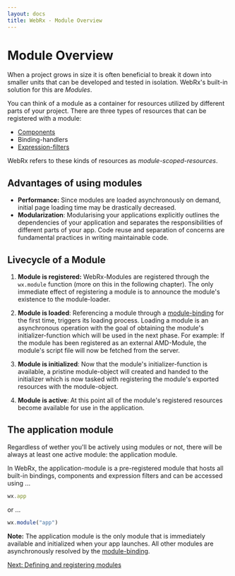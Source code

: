 ```yaml
---
layout: docs
title: WebRx - Module Overview
---
```

# Module Overview

When a project grows in size it is often beneficial to break it down into smaller units
that can be developed and tested in isolation. WebRx's built-in solution for this are *Modules*.

You can think of a module as a container for resources utilized by different parts of your project. 
There are three types of resources that can be registered with a module: 

- [Components](/docs/component-overview.html#start)
- Binding-handlers
- [Expression-filters](/docs/binding-syntax.html#topic-expression-filters)

WebRx refers to these kinds of resources as *module-scoped-resources*.

## Advantages of using modules

- **Performance:** Since modules are loaded asynchronously on demand, initial page loading time
may be drastically decreased.
- **Modularization**: Modularising your applications explicitly outlines the dependencies of your application and 
separates the responsibilities of different parts of your app. Code reuse and separation of concerns are 
fundamental practices in writing maintainable code.

## Livecycle of a Module

1. **Module is registered:** WebRx-Modules are registered through the <code>wx.module</code> function (more
on this in the following chapter). The only immediate effect of registering a module is to announce
the module's existence to the module-loader. 

2. **Module is loaded**: Referencing a module through a [module-binding](/docs/module-binding.html#start) for
the first time, triggers its loading process. Loading a module is an asynchronous operation with the goal 
of obtaining the module's initializer-function which will be used in the next phase. For example: If the 
module has been registered as an external AMD-Module, the module's script file will now be fetched from the server.

3. **Module is initialized**: Now that the module's initializer-function is available, a pristine
module-object will created and handed to the initializer which is now tasked with registering the module's
exported resources with the module-object.

3. **Module is active**: At this point all of the module's registered resources become available for use in the application.

## The application module

Regardless of wether you'll be actively using modules or not, there will be always at least one active module: the application module.

In WebRx, the application-module is a pre-registered module that hosts all built-in bindings, components and expression filters
and can be accessed using ...

```javascript
wx.app
```

or ...

```javascript
wx.module("app")
```

**Note:** The application module is the only module that is immediately available and initialized when your app
launches. All other modules are asynchronously resolved by the [module-binding](/docs/module-binding.html#start).

<a class="next-topic" href="/docs/module-registration.html#start">Next: Defining and registering modules</a>